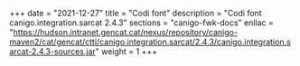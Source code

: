 +++
date        = "2021-12-27"
title       = "Codi font"
description = "Codi font canigo.integration.sarcat 2.4.3"
sections    = "canigo-fwk-docs"
enllac		= "https://hudson.intranet.gencat.cat/nexus/repository/canigo-maven2/cat/gencat/ctti/canigo.integration.sarcat/2.4.3/canigo.integration.sarcat-2.4.3-sources.jar"
weight		= 1
+++
